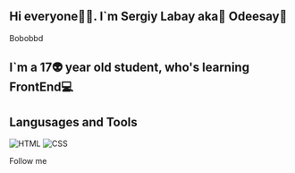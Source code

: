 ## Hi everyone👋💜. I`m Sergiy Labay aka🐙 Odeesay🔱

Bobobbd

## I`m a 17👽 year old student, who's learning FrontEnd💻

## Langusages and Tools
![HTML](https://img.shields.io/badge/-HTML-4f4d46?style=for-the-badge&logo=HTML)
![CSS](https://img.shields.io/badge/-CSS-4f4d46?style=for-the-badge&logo=css)

Follow me